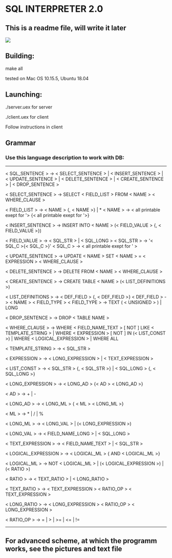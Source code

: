 #  SQL INTERPRETER 2.0

## This is a readme file, will write it later

![](https://github.com/Ubsefor/SQL-Interpreter/workflows/xcode/badge.svg)

## Building:

make all

tested on Mac OS 10.15.5, Ubuntu 18.04

## Launching:

./server.uex for server

./client.uex for client

Follow instructions in client

## Grammar

### Use this language description to work with DB:

---

< SQL_SENTENCE > -> < SELECT_SENTENCE > | < INSERT_SENTENCE > | < UPDATE_SENTENCE > | < DELETE_SENTENCE > | < CREATE_SENTENCE > | < DROP_SENTENCE >

< SELECT_SENTENCE > -> SELECT < FIELD_LIST > FROM < NAME > < WHERE_CLAUSE >

< FIELD_LIST > -> < NAME > {, < NAME >} | *
< NAME > -> < all printable exept for '> {< all printable exept for '>}

< INSERT_SENTENCE > -> INSERT INTO < NAME > (< FIELD_VALUE > {, < FIELD_VALUE >})

< FIELD_VALUE > -> < SQL_STR > | < SQL_LONG >
< SQL_STR > -> '< SQL_C >{< SQL_C >}'
< SQL_C > -> < all printable exept for ' >

< UPDATE_SENTENCE > -> UPDATE < NAME > SET < NAME > = < EXPRESSION > < WHERE_CLAUSE >
    
< DELETE_SENTENCE > -> DELETE FROM < NAME >  < WHERE_CLAUSE >

< CREATE_SENTENCE > -> CREATE TABLE < NAME > (< LIST_DEFINITIONS >)

< LIST_DEFINITIONS > -> < DEF_FIELD > {, < DEF_FIELD >}
< DEF_FIELD > -> < NAME > < FIELD_TYPE >
< FIELD_TYPE > -> TEXT ( < UNSIGNED > ) | LONG

 < DROP_SENTENCE > -> DROP < TABLE NAME >


< WHERE_CLAUSE > -> 
      WHERE < FIELD_NAME_TEXT > [ NOT ] LIKE < TEMPLATE_STRING > 
    | WHERE < EXPRESSION > [ NOT ] IN (< LIST_CONST >)
    | WHERE < LOGICAL_EXPRESSION >
    | WHERE ALL 
    
< TEMPLATE_STRING > -> < SQL_STR >

< EXPRESSION > -> < LONG_EXPRESSION > | < TEXT_EXPRESSION >
    
< LIST_CONST > -> < SQL_STR > {, < SQL_STR >} | < SQL_LONG > {, < SQL_LONG >}

< LONG_EXPRESSION > -> < LONG_AD > {< AD > < LONG_AD >}
    
< AD > -> + | -
    
< LONG_AD > -> < LONG_ML > { < ML > < LONG_ML >}
    
< ML > -> * | / | %
    
< LONG_ML > -> < LONG_VAL > | (< LONG_EXPRESSION >)

< LONG_VAL > -> < FIELD_NAME_LONG > | < SQL_LONG >

< TEXT_EXPRESSION > -> < FIELD_NAME_TEXT > | < SQL_STR >

< LOGICAL_EXPRESSION > -> < LOGICAL_ML > { AND < LOGICAL_ML >}

< LOGICAL_ML > -> NOT < LOGICAL_ML > | (< LOGICAL_EXPRESSION >) | (< RATIO >)
    
< RATIO > -> < TEXT_RATIO > | < LONG_RATIO >
    
< TEXT_RATIO > -> < TEXT_EXPRESSION > < RATIO_OP > < TEXT_EXPRESSION >

< LONG_RATIO > -> < LONG_EXPRESSION > < RATIO_OP > < LONG_EXPRESSION >

< RATIO_OP > -> = | > | >= | <= | !=

---

## For advanced scheme, at which the programm works, see the pictures and text file
